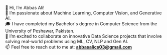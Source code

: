 👋 Hi, I’m Abbas Ali!  
👀 I’m passionate about Machine Learning, Computer Vision, and Generative AI.  
🎓 I have completed my Bachelor's degree in Computer Science from the University of Peshawar, Pakistan.  
🤝 I’m excited to collaborate on innovative Data Science projects that involve solving real-world problems using ML, CV, NLP and Gen AI.  
📫 Feel free to reach out to me at: **abbasalics03@gmail.com**  
